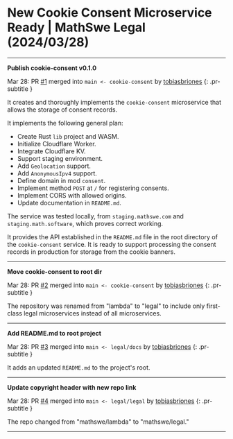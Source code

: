 <!-- Copyright (c) 2024 Tobias Briones. All rights reserved. -->
<!-- SPDX-License-Identifier: CC-BY-4.0 -->
<!-- This file is part of https://github.com/tobiasbriones/blog -->

# New Cookie Consent Microservice Ready | MathSwe Legal (2024/03/28)

---

**Publish cookie-consent v0.1.0**

Mar 28: PR [#1](https://github.com/mathswe/legal/pull/1) merged into `main <- cookie-consent` by [tobiasbriones](https://github.com/tobiasbriones)
{: .pr-subtitle }

It creates and thoroughly implements the `cookie-consent` microservice that
allows the storage of consent records.

It implements the following general plan:
- Create Rust `lib` project and WASM.
- Initialize Cloudflare Worker.
- Integrate Cloudflare KV.
- Support staging environment.
- Add `Geolocation` support.
- Add `AnonymousIpv4` support.
- Define domain in mod `consent`.
- Implement method `POST` at `/` for registering consents.
- Implement CORS with allowed origins.
- Update documentation in `README.md`.

The service was tested locally, from `staging.mathswe.com` and
`staging.math.software`, which proves correct working.

It provides the API established in the `README.md` file in the root directory of
the `cookie-consent` service. It is ready to support processing the consent
records in production for storage from the cookie banners.

---

**Move cookie-consent to root dir**

Mar 28: PR [#2](https://github.com/mathswe/legal/pull/2) merged into `main <- cookie-consent` by [tobiasbriones](https://github.com/tobiasbriones)
{: .pr-subtitle }

The repository was renamed from "lambda" to "legal" to include only first-class
legal microservices instead of all microservices.


---

**Add README.md to root project**

Mar 28: PR [#3](https://github.com/mathswe/legal/pull/3) merged into `main <- legal/docs` by [tobiasbriones](https://github.com/tobiasbriones)
{: .pr-subtitle }

It adds an updated `README.md` to the project's root.


---

**Update copyright header with new repo link**

Mar 28: PR [#4](https://github.com/mathswe/legal/pull/4) merged into `main <- legal/legal` by [tobiasbriones](https://github.com/tobiasbriones)
{: .pr-subtitle }

The repo changed from "mathswe/lambda" to "mathswe/legal."

---
